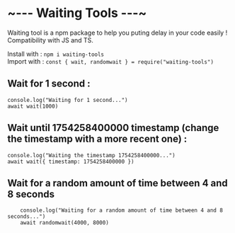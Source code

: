 <h1>~--- Waiting Tools ---~</h1>

Waiting tool is a npm package to help you puting delay in your code easily !
Compatibility with JS and TS.

Install with : ``npm i waiting-tools``</br>
Import with : ``const { wait, randomwait } = require("waiting-tools")``</br>

## Wait for 1 second :

```
console.log("Waiting for 1 second...")
await wait(1000)
```

## Wait until 1754258400000 timestamp (change the timestamp with a more recent one) : 

```
console.log("Waiting the timestamp 1754258400000...")
await wait({ timestamp: 1754258400000 })
```

## Wait for a random amount of time between 4 and 8 seconds

```
    console.log("Waiting for a random amount of time between 4 and 8 seconds...")
    await randomwait(4000, 8000)
```